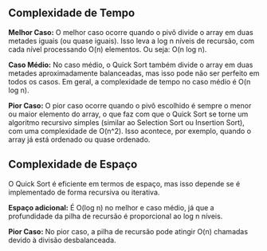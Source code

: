 ## Complexidade de Tempo

**Melhor Caso:** O melhor caso ocorre quando o pivô divide o array em duas metades iguais (ou quase iguais). Isso leva a log n níveis de recursão, com cada nível processando O(n) elementos. Ou seja: O(n log n).

**Caso Médio:** No caso médio, o Quick Sort também divide o array em duas metades aproximadamente balanceadas, mas isso pode não ser perfeito em todos os casos. Em geral, a complexidade de tempo no caso médio é O(n log n).

**Pior Caso:** O pior caso ocorre quando o pivô escolhido é sempre o menor ou maior elemento do array, o que faz com que o Quick Sort se torne um algoritmo recursivo simples (similar ao Selection Sort ou Insertion Sort), com uma complexidade de O(n^2). Isso acontece, por exemplo, quando o array já está ordenado ou quase ordenado.

## Complexidade de Espaço

O Quick Sort é eficiente em termos de espaço, mas isso depende se é implementado de forma recursiva ou iterativa.

**Espaço adicional:** É O(log n) no melhor e caso médio, já que a profundidade da pilha de recursão é proporcional ao log n níveis.

**Pior Caso:** No pior caso, a pilha de recursão pode atingir O(n) chamadas devido à divisão desbalanceada.
